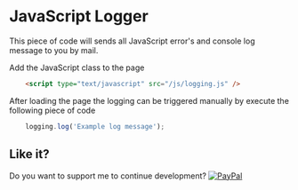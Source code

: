 # JavaScript Logger

This piece of code will sends all JavaScript error's and console log message to you by mail.

Add the JavaScript class to the page

```html
	<script type="text/javascript" src="/js/logging.js" />
```
After loading the page the logging can be triggered manually by execute the following piece of code

```javascript
	logging.log('Example log message');
```

## Like it?

Do you want to support me to continue development?
[![PayPal](https://www.paypalobjects.com/webstatic/en_US/i/btn/png/blue-pill-paypal-34px.png)](http://PayPal.Me/KerkEnIT)